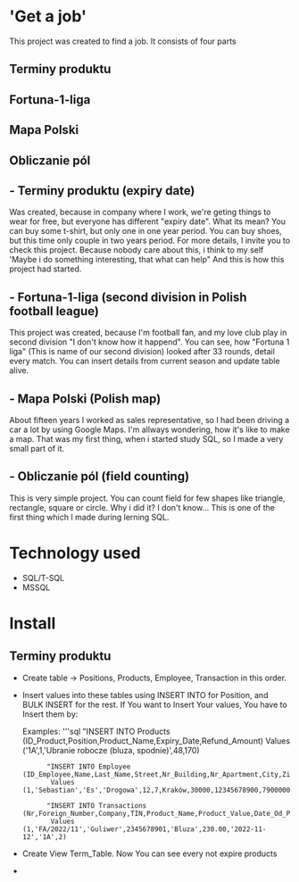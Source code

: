 # 'Get a job'
This project was created to find a job.
It consists of four parts

## Terminy produktu
## Fortuna-1-liga
## Mapa Polski
## Obliczanie pól

## - Terminy produktu (expiry date) 
Was created, because in company where I work, we're geting things to wear for free,
but everyone has different "expiry date".
What its mean? 
You can buy some t-shirt, but only one in one year period.
You can buy shoes, but this time only couple in two years period.
For more details, I invite you to check this project.
Because nobody care about this, i think to my self 'Maybe i do something interesting, that what can help"
And this is how this project had started.

## - Fortuna-1-liga (second division in Polish football league)
This project was created, because I'm football fan, and my love club play in second division "I don't know how it happend".
You can see, how "Fortuna 1 liga" (This is name of our second division) looked after 33 rounds, detail every match.
You can insert details from current season and update table alive.

## - Mapa Polski (Polish map)
About fifteen years I worked as sales representative, so I had been driving a car a lot by using Google Maps.
I'm allways wondering, how it's like to make a map.
That was my first thing, when i started study SQL, so I made a very small part of it.

## - Obliczanie pól (field counting)
This is very simple project.
You can count field for few shapes like triangle,  rectangle, square or circle.
Why i did it? I don't know... This is one of the first thing which I made during lerning SQL.

#  Technology used
- SQL/T-SQL
- MSSQL

#  Install

##  Terminy produktu
- Create table -> Positions, Products, Employee, Transaction in this order.
- Insert values into these tables using INSERT INTO for Position, and BULK INSERT for the rest.
  If You want to Insert Your values, You have to Insert them by:

  Examples:
     '''sql "INSERT INTO Products (ID_Product,Position,Product_Name,Expiry_Date,Refund_Amount)
             Values ('1A',1,'Ubranie robocze (bluza, spodnie)',48,170)

            "INSERT INTO Employee (ID_Employee,Name,Last_Name,Street,Nr_Building,Nr_Apartment,City,Zip,PESEL,Phone,Sex,ID_Position)
             Values (1,'Sebastian','Es','Drogowa',12,7,Kraków,30000,12345678900,790000000,'M',1)

            "INSERT INTO Transactions (Nr,Foreign_Number,Company,TIN,Product_Name,Product_Value,Date_Od_Purchase,ID_Product,ID_Employee)
             Values (1,'FA/2022/11','Guliwer',2345678901,'Bluza',230.00,'2022-11-12','1A',2)



- Create View Term_Table. Now You can see every not expire products
- 
